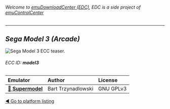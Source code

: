 ###### Welcome to [emuDownloadCenter (EDC)](https://github.com/PhoenixInteractiveNL/emuDownloadCenter/wiki/), EDC is a side project of [emuControlCenter](https://github.com/PhoenixInteractiveNL/emuControlCenter/wiki/)
***
## _Sega Model 3 (Arcade)_
![](https://raw.githubusercontent.com/wiki/PhoenixInteractiveNL/emuDownloadCenter/images_platform/ecc_model3_teaser.png "Sega Model 3 ECC teaser.")
###### ECC ID: **model3**

| Emulator   | Author      | License     |
|:-----------|:------------|:------------|
| [:file_folder: **Supermodel**](https://github.com/PhoenixInteractiveNL/emuDownloadCenter/wiki/Emulator-supermodel#menu) | Bart Trzynadlowski | GNU GPLv3 |

[:arrow_backward: Go to platform listing](https://github.com/PhoenixInteractiveNL/emuDownloadCenter/wiki/EDC-Platform-List)
